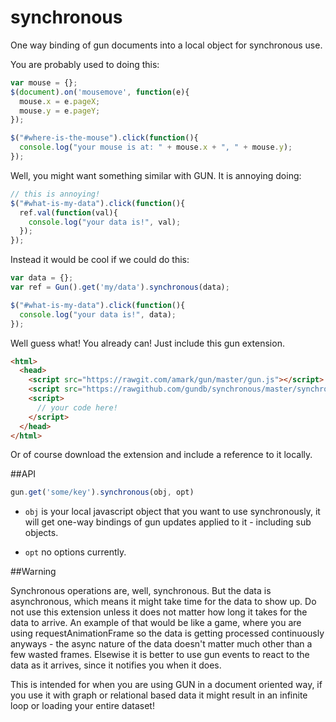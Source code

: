 # synchronous
One way binding of gun documents into a local object for synchronous use.

You are probably used to doing this:

```javascript
var mouse = {};
$(document).on('mousemove', function(e){
  mouse.x = e.pageX;
  mouse.y = e.pageY;
});

$("#where-is-the-mouse").click(function(){
  console.log("your mouse is at: " + mouse.x + ", " + mouse.y);
});
```

Well, you might want something similar with GUN. It is annoying doing:

```javascript
// this is annoying!
$("#what-is-my-data").click(function(){
  ref.val(function(val){
    console.log("your data is!", val);
  });
});
```

Instead it would be cool if we could do this:

```javascript
var data = {};
var ref = Gun().get('my/data').synchronous(data);

$("#what-is-my-data").click(function(){
  console.log("your data is!", data);
});
```

Well guess what! You already can! Just include this gun extension.

```html
<html>
  <head>
    <script src="https://rawgit.com/amark/gun/master/gun.js"></script>
    <script src="https://rawgithub.com/gundb/synchronous/master/synchronous.js"></script>
    <script>
      // your code here!
    </script>
  </head>
</html>
```

Or of course download the extension and include a reference to it locally.

##API
```javascript
gun.get('some/key').synchronous(obj, opt)
```

- `obj` is your local javascript object that you want to use synchronously, it will get one-way bindings of gun updates applied to it - including sub objects.

- `opt` no options currently.

##Warning

Synchronous operations are, well, synchronous. But the data is asynchronous, which means it might take time for the data to show up. Do not use this extension unless it does not matter how long it takes for the data to arrive. An example of that would be like a game, where you are using requestAnimationFrame so the data is getting processed continuously anyways - the async nature of the data doesn't matter much other than a few wasted frames. Elsewise it is better to use gun events to react to the data as it arrives, since it notifies you when it does.

This is intended for when you are using GUN in a document oriented way, if you use it with graph or relational based data it might result in an infinite loop or loading your entire dataset!
